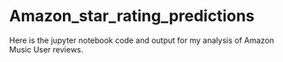 # Amazon_star_rating_predictions
 
Here is the jupyter notebook code and output for my analysis of Amazon Music User reviews. 
